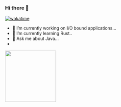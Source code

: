 ### Hi there 👋

[![wakatime](https://wakatime.com/badge/user/57ef6f05-a6f9-4cba-bd5e-5262bfcc73e3.svg)](https://wakatime.com/@57ef6f05-a6f9-4cba-bd5e-5262bfcc73e3)

- 🔭 I’m currently working on I/O bound applications...
- 🌱 I’m currently learning Rust..
- 💬 Ask me about Java...
- 
<div>
  <img src="https://github-readme-stats.vercel.app/api/top-langs/?username=miggx&layout=compact&border_radius=0" height="166" />
</div>
